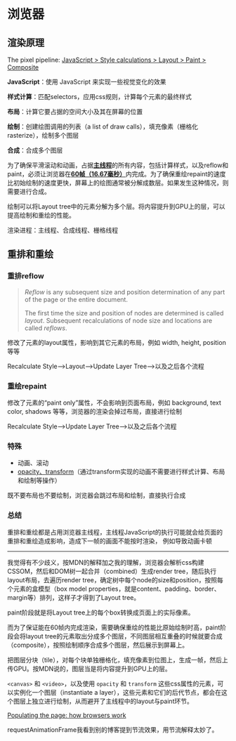# 浏览器

## 渲染原理

The pixel pipeline:  <u>JavaScript > Style calculations > Layout > Paint > Composite</u>

**JavaScript**：使用 JavaScript 来实现一些视觉变化的效果

**样式计算**：匹配selectors，应用css规则，计算每个元素的最终样式

**布局**：计算它要占据的空间大小及其在屏幕的位置

**绘制**：创建绘图调用的列表（a list of draw calls），填充像素（栅格化rasterize），绘制多个图层

**合成**：合成多个图层

为了确保平滑滚动和动画，占据<u>**主线程**</u>的所有内容，包括计算样式，以及reflow和paint，必须让浏览器在<u>**60帧（16.67毫秒）**</u>内完成。为了确保重绘repaint的速度比初始绘制的速度更快，屏幕上的绘图通常被分解成数层。如果发生这种情况，则需要进行合成。

绘制可以将Layout tree中的元素分解为多个层。将内容提升到GPU上的层，可以提高绘制和重绘的性能。

渲染进程：主线程、合成线程、栅格线程

## 重排和重绘

### 重排reflow

> *Reflow* is any subsequent size and position determination of any part of the page or the entire document.
>
> The first time the size and position of nodes are determined is called *layout*. Subsequent recalculations of node size and locations are called *reflows*. 

修改了元素的layout属性，影响到其它元素的布局，例如  width, height, position 等等

Recalculate Style-->Layout-->Update Layer Tree-->以及之后各个流程

### 重绘repaint

修改了元素的“paint only”属性，不会影响到页面布局，例如 background, text color, shadows 等等，浏览器的渲染会掉过布局，直接进行绘制

Recalculate Style-->Update Layer Tree-->以及之后各个流程

### 特殊

- 动画、滚动
- <u>opacity、transform</u>（通过transform实现的动画不需要进行样式计算、布局和绘制等操作）

既不要布局也不要绘制，浏览器会跳过布局和绘制，直接执行合成

### 总结

重排和重绘都是占用浏览器主线程，主线程JavaScript的执行可能就会给页面的重排和重绘造成影响，造成下一帧的画面不能按时渲染， 例如导致动画卡顿



---

我觉得有不少歧义，按MDN的解释加之我的理解，浏览器会解析css构建CSSOM，然后和DOM树一起合并（combined）生成render tree，随后执行layout布局，去遍历render tree，确定树中每个node的size和position，按照每个元素的盒模型（box model properties，就是content、padding、border、margin等）排列，这样子才得到了Layout tree。

paint阶段就是将Layout tree上的每个box转换成页面上的实际像素。

而为了保证能在60帧内完成渲染，需要确保重绘的性能比原始绘制时高，paint阶段会将layout tree的元素取出分成多个图层，不同图层相互重叠的时候就要合成（composite），按照绘制顺序合成多个图层，然后展示到屏幕上。

把图层分块（tile），对每个块单独栅格化，填充像素到位图上，生成一帧，然后上传GPU。按MDN说的，图层当是将内容提升到GPU上的层。

`<canvas>` 和 `<video>`，以及使用 `opacity` 和 `transform` 这些css属性的元素，可以实例化一个图层（instantiate a layer），这些元素和它们的后代节点，都会在这个图层上独立进行绘制，从而避开了主线程中的layout与paint环节。

[Populating the page: how browsers work](https://developer.mozilla.org/en-US/docs/Web/Performance/How_browsers_work)



requestAnimationFrame我看到别的博客提到节流效果，用节流解释太妙了。